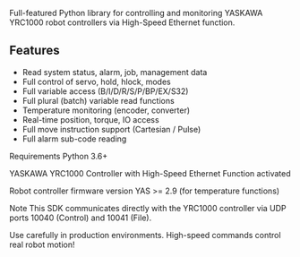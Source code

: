 Full-featured Python library for controlling and monitoring YASKAWA YRC1000 robot controllers via High-Speed Ethernet function.

## Features

- Read system status, alarm, job, management data
- Full control of servo, hold, hlock, modes
- Full variable access (B/I/D/R/S/P/BP/EX/S32)
- Full plural (batch) variable read functions
- Temperature monitoring (encoder, converter)
- Real-time position, torque, IO access
- Full move instruction support (Cartesian / Pulse)
- Full alarm sub-code reading

Requirements
Python 3.6+

YASKAWA YRC1000 Controller with High-Speed Ethernet Function activated

Robot controller firmware version YAS >= 2.9 (for temperature functions)

Note
This SDK communicates directly with the YRC1000 controller via UDP ports 10040 (Control) and 10041 (File).

Use carefully in production environments. High-speed commands control real robot motion!
